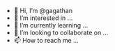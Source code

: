 - 👋 Hi, I’m @gagathan
- 👀 I’m interested in ...
- 🌱 I’m currently learning ...
- 💞️ I’m looking to collaborate on ...
- 📫 How to reach me ...

<!---
gagathan/gagathan is a ✨ special ✨ repository because its `README.md` (this file) appears on your GitHub profile.
You can click the Preview link to take a look at your changes.
--->
